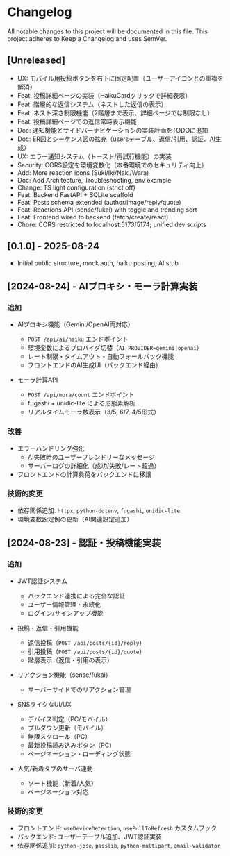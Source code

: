 # Changelog
All notable changes to this project will be documented in this file.
This project adheres to Keep a Changelog and uses SemVer.

## [Unreleased]
- UX: モバイル用投稿ボタンを右下に固定配置（ユーザーアイコンとの重複を解消）
- Feat: 投稿詳細ページの実装（HaikuCardクリックで詳細表示）
- Feat: 階層的な返信システム（ネストした返信の表示）
- Feat: ネスト深さ制限機能（2階層まで表示、詳細ページでは制限なし）
- Feat: 投稿詳細ページでの返信常時表示機能
- Doc: 通知機能とサイドバーナビゲーションの実装計画をTODOに追加
- Doc: ER図とシーケンス図の拡充（usersテーブル、返信/引用、認証、AI生成）
- UX: エラー通知システム（トースト/再試行機能）の実装
- Security: CORS設定を環境変数化（本番環境でのセキュリティ向上）
- Add: More reaction icons (Suki/Iki/Naki/Wara)
- Doc: Add Architecture, Troubleshooting, env example
- Change: TS light configuration (strict off)
- Feat: Backend FastAPI + SQLite scaffold
- Feat: Posts schema extended (author/image/reply/quote)
- Feat: Reactions API (sense/fukai) with toggle and trending sort
- Feat: Frontend wired to backend (fetch/create/react)
- Chore: CORS restricted to localhost:5173/5174; unified dev scripts

## [0.1.0] - 2025-08-24
- Initial public structure, mock auth, haiku posting, AI stub

## [2024-08-24] - AIプロキシ・モーラ計算実装

### 追加
- AIプロキシ機能（Gemini/OpenAI両対応）
  - `POST /api/ai/haiku` エンドポイント
  - 環境変数によるプロバイダ切替（`AI_PROVIDER=gemini|openai`）
  - レート制限・タイムアウト・自動フォールバック機能
  - フロントエンドのAI生成UI（バックエンド経由）

- モーラ計算API
  - `POST /api/mora/count` エンドポイント
  - fugashi + unidic-lite による形態素解析
  - リアルタイムモーラ数表示（3/5, 6/7, 4/5形式）

### 改善
- エラーハンドリング強化
  - AI失敗時のユーザーフレンドリーなメッセージ
  - サーバーログの詳細化（成功/失敗/レート超過）
- フロントエンドの計算負荷をバックエンドに移譲

### 技術的変更
- 依存関係追加: `httpx`, `python-dotenv`, `fugashi`, `unidic-lite`
- 環境変数設定例の更新（AI関連設定追加）

## [2024-08-23] - 認証・投稿機能実装

### 追加
- JWT認証システム
  - バックエンド連携による完全な認証
  - ユーザー情報管理・永続化
  - ログイン/サインアップ機能

- 投稿・返信・引用機能
  - 返信投稿（`POST /api/posts/{id}/reply`）
  - 引用投稿（`POST /api/posts/{id}/quote`）
  - 階層表示（返信・引用の表示）

- リアクション機能（sense/fukai）
  - サーバーサイドでのリアクション管理

- SNSライクなUI/UX
  - デバイス判定（PC/モバイル）
  - プルダウン更新（モバイル）
  - 無限スクロール（PC）
  - 最新投稿読み込みボタン（PC）
  - ページネーション・ローディング状態

- 人気/新着タブのサーバ連動
  - ソート機能（新着/人気）
  - ページネーション対応

### 技術的変更
- フロントエンド: `useDeviceDetection`, `usePullToRefresh` カスタムフック
- バックエンド: ユーザーテーブル追加、JWT認証実装
- 依存関係追加: `python-jose`, `passlib`, `python-multipart`, `email-validator`


